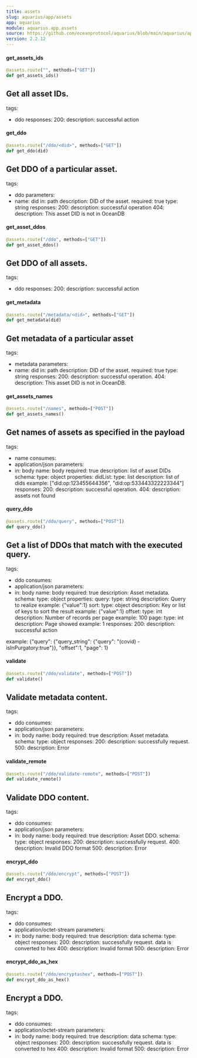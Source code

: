 ```yaml
---
title: assets
slug: aquarius/app/assets
app: aquarius
module: aquarius.app.assets
source: https://github.com/oceanprotocol/aquarius/blob/main/aquarius/app/assets.py
version: 2.2.12
---
```

#### get\_assets\_ids

```python
@assets.route("", methods=["GET"])
def get_assets_ids()
```

Get all asset IDs.
---
tags:
  - ddo
responses:
  200:
    description: successful action

#### get\_ddo

```python
@assets.route("/ddo/<did>", methods=["GET"])
def get_ddo(did)
```

Get DDO of a particular asset.
---
tags:
  - ddo
parameters:
  - name: did
    in: path
    description: DID of the asset.
    required: true
    type: string
responses:
  200:
    description: successful operation
  404:
    description: This asset DID is not in OceanDB

#### get\_asset\_ddos

```python
@assets.route("/ddo", methods=["GET"])
def get_asset_ddos()
```

Get DDO of all assets.
---
tags:
  - ddo
responses:
  200:
    description: successful action

#### get\_metadata

```python
@assets.route("/metadata/<did>", methods=["GET"])
def get_metadata(did)
```

Get metadata of a particular asset
---
tags:
  - metadata
parameters:
  - name: did
    in: path
    description: DID of the asset.
    required: true
    type: string
responses:
  200:
    description: successful operation.
  404:
    description: This asset DID is not in OceanDB.

#### get\_assets\_names

```python
@assets.route("/names", methods=["POST"])
def get_assets_names()
```

Get names of assets as specified in the payload
---
tags:
  - name
consumes:
  - application/json
parameters:
  - in: body
    name: body
    required: true
    description: list of asset DIDs
    schema:
      type: object
      properties:
        didList:
          type: list
          description: list of dids
          example: ["did:op:123455644356", "did:op:533443322223344"]
responses:
  200:
    description: successful operation.
  404:
    description: assets not found

#### query\_ddo

```python
@assets.route("/ddo/query", methods=["POST"])
def query_ddo()
```

Get a list of DDOs that match with the executed query.
---
tags:
  - ddo
consumes:
  - application/json
parameters:
  - in: body
    name: body
    required: true
    description: Asset metadata.
    schema:
      type: object
      properties:
        query:
          type: string
          description: Query to realize
          example: {"value":1}
        sort:
          type: object
          description: Key or list of keys to sort the result
          example: {"value":1}
        offset:
          type: int
          description: Number of records per page
          example: 100
        page:
          type: int
          description: Page showed
          example: 1
responses:
  200:
    description: successful action

example:
    {"query": {"query_string": {"query": "(covid) -isInPurgatory:true"}}, "offset":1, "page": 1}

#### validate

```python
@assets.route("/ddo/validate", methods=["POST"])
def validate()
```

Validate metadata content.
---
tags:
  - ddo
consumes:
  - application/json
parameters:
  - in: body
    name: body
    required: true
    description: Asset metadata.
    schema:
      type: object
responses:
  200:
    description: successfully request.
  500:
    description: Error

#### validate\_remote

```python
@assets.route("/ddo/validate-remote", methods=["POST"])
def validate_remote()
```

Validate DDO content.
---
tags:
  - ddo
consumes:
  - application/json
parameters:
  - in: body
    name: body
    required: true
    description: Asset DDO.
    schema:
      type: object
responses:
  200:
    description: successfully request.
  400:
    description: Invalid DDO format
  500:
    description: Error

#### encrypt\_ddo

```python
@assets.route("/ddo/encrypt", methods=["POST"])
def encrypt_ddo()
```

Encrypt a DDO.
---
tags:
  - ddo
consumes:
  - application/octet-stream
parameters:
  - in: body
    name: body
    required: true
    description: data
    schema:
      type: object
responses:
  200:
    description: successfully request. data is converted to hex
  400:
    description: Invalid format
  500:
    description: Error

#### encrypt\_ddo\_as\_hex

```python
@assets.route("/ddo/encryptashex", methods=["POST"])
def encrypt_ddo_as_hex()
```

Encrypt a DDO.
---
tags:
  - ddo
consumes:
  - application/octet-stream
parameters:
  - in: body
    name: body
    required: true
    description: data
    schema:
      type: object
responses:
  200:
    description: successfully request. data is converted to hex
  400:
    description: Invalid format
  500:
    description: Error

